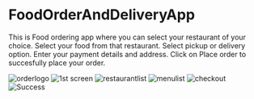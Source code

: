 # FoodOrderAndDeliveryApp
This is Food ordering app where you can select your restaurant of your choice.
Select your food from that restaurant.
Select pickup or delivery option.
Enter your payment details and address.
Click on Place order to succesfully place your order.



![orderlogo](https://user-images.githubusercontent.com/112721951/229339447-0eb3458a-d1a2-4e2e-a854-a3f08c5ea900.png)
![1st screen](https://user-images.githubusercontent.com/112721951/229339451-091a3e00-ba1f-4e47-a4e7-ff2d239ff638.png)
![restaurantlist](https://user-images.githubusercontent.com/112721951/229339464-5c7f0bca-3467-44ce-8586-fa9c184743a5.png)
![menulist](https://user-images.githubusercontent.com/112721951/229339468-f1b7b768-9170-4f62-b08b-73615753a80e.png)
![checkout](https://user-images.githubusercontent.com/112721951/229339471-6b599000-2748-497d-aa88-d1abe3a36105.png)
![Success](https://user-images.githubusercontent.com/112721951/229339472-6cfdf1e8-a1f4-48d6-8932-c514c3433b0e.png)

